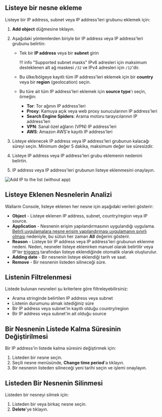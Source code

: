 ## Listeye bir nesne ekleme

Listeye bir IP address, subnet veya IP address'leri grubunu eklemek için:

1. **Add object** düğmesine tıklayın.
2. Aşağıdaki yöntemlerden biriyle bir IP address veya IP address'leri grubunu belirtin:

    * Tek bir **IP address** veya bir **subnet** girin
        
        !!! info "Supported subnet masks"
            IPv6 adresleri için maksimum desteklenen alt ağ maskesi `/32` ve IPv4 adresleri için `/12`'dir.
    
    * Bu ülke/bölgeye kayıtlı tüm IP address'leri eklemek için bir **country** veya bir **region** (geolocation) seçin.
    * Bu türe ait tüm IP address'leri eklemek için **source type**'ı seçin, örneğin:
        * **Tor**: Tor ağının IP address'leri
        * **Proxy**: Kamuya açık veya web proxy sunucularının IP address'leri
        * **Search Engine Spiders**: Arama motoru tarayıcılarının IP address'leri
        * **VPN**: Sanal özel ağların (VPN) IP address'leri
        * **AWS**: Amazon AWS'e kayıtlı IP address'leri
3. Listeye eklenecek IP address veya IP address'leri grubunun kalacağı süreyi seçin. Minimum değer 5 dakika, maksimum değer ise süresizdir.
4. Listeye IP address veya IP address'leri grubu eklemenin nedenini belirtin.
5. IP address veya IP address'leri grubunun listeye eklenmesini onaylayın.

![Add IP to the list (without app)](../../images/user-guides/ip-lists/add-ip-to-list-without-app.png)

## Listeye Eklenen Nesnelerin Analizi

Wallarm Console, listeye eklenen her nesne için aşağıdaki verileri gösterir:

* **Object** - Listeye eklenen IP address, subnet, country/region veya IP source.
* **Application** - Nesnenin erişim yapılandırmasının uygulandığı uygulama. [Belirli uygulamalara nesne erişim yapılandırması uygulamanın sınırlı olması](overview.md#known-caveats-of-ip-lists-configuration) nedeniyle, bu sütun her zaman **All** değerini gösterir.
* **Reason** - Listeye bir IP address veya IP address'leri grubunun eklenme nedeni. Neden, nesneler listeye eklenirken manuel olarak belirtilir veya IP'ler [triggers](../triggers/triggers.md) tarafından listeye eklendiğinde otomatik olarak oluşturulur.
* **Adding date** - Bir nesnenin listeye eklendiği tarih ve saat.
* **Remove** - Bir nesnenin listeden silineceği süre.

## Listenin Filtrelenmesi

Listede bulunan nesneleri şu kriterlere göre filtreleyebilirsiniz:

* Arama stringinde belirtilen IP address veya subnet
* Listenin durumunu almak istediğiniz süre
* Bir IP address veya subnet'in kayıtlı olduğu country/region
* Bir IP address veya subnet'in ait olduğu source

## Bir Nesnenin Listede Kalma Süresinin Değiştirilmesi

Bir IP address'in listede kalma süresini değiştirmek için:

1. Listeden bir nesne seçin.
2. Seçili nesne menüsünde, **Change time period**'a tıklayın.
3. Bir nesnenin listeden silineceği yeni tarihi seçin ve işlemi onaylayın.

## Listeden Bir Nesnenin Silinmesi

Listeden bir nesneyi silmek için:

1. Listeden bir veya birkaç nesne seçin.
2. **Delete**'ye tıklayın.